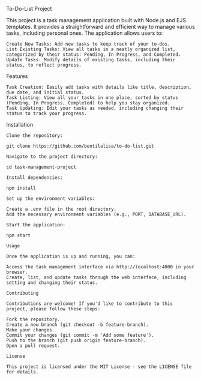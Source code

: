 To-Do-List Project

This project is a task management application built with Node.js and EJS templates. It provides a straightforward and efficient way to manage various tasks, including personal ones. The application allows users to:

    Create New Tasks: Add new tasks to keep track of your to-dos.
    List Existing Tasks: View all tasks in a neatly organized list, categorized by their status: Pending, In Progress, and Completed.
    Update Tasks: Modify details of existing tasks, including their status, to reflect progress.

Features

    Task Creation: Easily add tasks with details like title, description, due date, and initial status.
    Task Listing: View all your tasks in one place, sorted by status (Pending, In Progress, Completed) to help you stay organized.
    Task Updating: Edit your tasks as needed, including changing their status to track your progress.

Installation

    Clone the repository: 
    
    git clone https://github.com/bentilalisa/to-do-list.git

    Navigate to the project directory:

    cd task-management-project
    
    Install dependencies:
    
    npm install
    
    Set up the environment variables:

    Create a .env file in the root directory.
    Add the necessary environment variables (e.g., PORT, DATABASE_URL).
    
    Start the application:
    
    npm start
    
    Usage
    
    Once the application is up and running, you can:

    Access the task management interface via http://localhost:4000 in your browser.
    Create, list, and update tasks through the web interface, including setting and changing their status.
    
    Contributing
    
    Contributions are welcome! If you'd like to contribute to this project, please follow these steps:

    Fork the repository.
    Create a new branch (git checkout -b feature-branch).
    Make your changes.
    Commit your changes (git commit -m 'Add some feature').
    Push to the branch (git push origin feature-branch).
    Open a pull request.
    
    License
    
    This project is licensed under the MIT License - see the LICENSE file for details.
